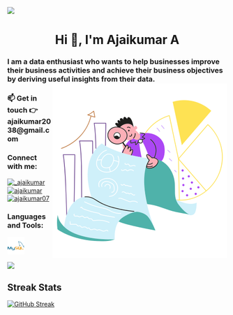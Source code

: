 ![](https://github.com/ajaikumar-a/ajaikumar-a/blob/main/github%20banner.gif)

<h1 align="center">Hi 👋, I'm Ajaikumar A</h1>
<h3 align="left">I am a data enthusiast who wants to help businesses improve their business activities and achieve their business objectives by deriving useful insights from their data.

  
<img align="right" src="https://github.com/ajaikumar-a/ajaikumar-a/blob/main/data.gif" width = 400px>
  






<h3 align = "left"> 📫  Get in touch 👉 ajaikumar2038@gmail.com



<h3 align="left">Connect with me:</h3>
<p align="left">
<a href="https://twitter.com/_ajaikumar" target="blank"><img align="center" src="https://raw.githubusercontent.com/rahuldkjain/github-profile-readme-generator/master/src/images/icons/Social/twitter.svg" alt="_ajaikumar" height="30" width="40" /></a>
<a href="https://linkedin.com/in/ajaikumar" target="blank"><img align="center" src="https://raw.githubusercontent.com/rahuldkjain/github-profile-readme-generator/master/src/images/icons/Social/linked-in-alt.svg" alt="ajaikumar" height="30" width="40" /></a>
<a href="https://kaggle.com/ajaikumar07" target="blank"><img align="center" src="https://raw.githubusercontent.com/rahuldkjain/github-profile-readme-generator/master/src/images/icons/Social/kaggle.svg" alt="ajaikumar07" height="30" width="40" /></a>
</p>

<h3 align="left">Languages and Tools:</h3>
<p align="left"> <a href="https://www.mysql.com/" target="_blank" rel="noreferrer"> <img src="https://raw.githubusercontent.com/devicons/devicon/master/icons/mysql/mysql-original-wordmark.svg" alt="mysql" width="40" height="40"/> </a> </p>




  
<a href="https://github.com/ajaikumar-a/github-readme-stats">
  <img align="top" src="https://github-readme-stats.vercel.app/api?username=ajaikumar-a&count_private=true&show_icons=true&theme=radical&border=4F8CC9&title_color=4F8CC9&text_color=9f9f9f&bg_color=00000000" />
</a>


## Streak Stats
[![GitHub Streak](https://github-readme-streak-stats.herokuapp.com?user=ajaikumar-a&date_format=M%20j%5B%2C%20Y%5D&background=DD272700&border=AAAAAA&stroke=AAAAAA&ring=4F8CC9&fire=FFB72B&currStreakNum=FFB72B&sideNums=4F8CC9&currStreakLabel=FFB72B&sideLabels=FFB72B&dates=4F8CC9)](https://git.io/streak-stats)
